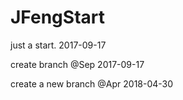 # JFengStart
just a start.
2017-09-17

create branch @Sep
2017-09-17

create a new branch @Apr
2018-04-30
